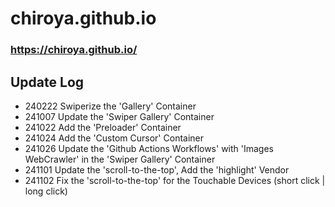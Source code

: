 # chiroya.github.io

### https://chiroya.github.io/

## Update Log
- 240222 Swiperize the 'Gallery' Container
- 241007 Update the 'Swiper Gallery' Container
- 241022 Add the 'Preloader' Container
- 241024 Add the 'Custom Cursor' Container
- 241026 Update the 'Github Actions Workflows' with 'Images WebCrawler' in the 'Swiper Gallery' Container
- 241101 Update the 'scroll-to-the-top', Add the 'highlight' Vendor
- 241102 Fix the 'scroll-to-the-top' for the Touchable Devices (short click | long click)
